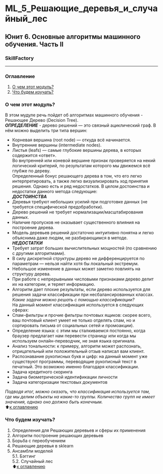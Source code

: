 # ML_5_Решающие_деревья_и_случайный_лес 
## Юнит 6. Основные алгоритмы машинного обучения. Часть II
### SkillFactory
---
### Оглавление  
1. [О чем этот модуль?](https://github.com/alex-sokolov2011/my_study/blob/master/SkillFactory/DST_10/unit_6/ML_5_Решающие_деревья_и_случайный_лес/README.md#О-чем-этот-модуль)  
2. [Что будем изучать?](https://github.com/alex-sokolov2011/my_study/blob/master/SkillFactory/DST_10/unit_6/ML_5_Решающие_деревья_и_случайный_лес/README.md#Что-будем-изучать)  


### О чем этот модуль?
В этом мудуле речь пойдет об алгоритмах машинного обучения - Решающее Дерево (Decision Tree).  
***ОПРЕДЕЛЕНИЕ*** - дерево решений — это связный ациклический граф. В нём можно выделить три типа вершин:  
- Корневая вершина (root node) — откуда всё начинается.  
- Внутренние вершины (intermediate nodes).  
- Листья (leafs) — самые глубокие вершины дерева, в которых содержится «ответ».  
Во внутренней или коневой вершине признак проверяется на некий логический критерий, по результатам которого мы движемся всё глубже по дереву.  
Определенный бонус решающего дерева в том, что его легко интерпретировать, а также легко визуализировать ход принятия решения. Однако есть и ряд недостатков. В целом достоинства и недостатки данного метода следующие:  
***ДОСТОИНСТВА***  
- Деревья требуют небольших усилий при подготовке данных (не требуется специфической предобработки).
- Дерево решений не требует нормализации/масштабирования данных.
- Наличие пропусков не оказывает существенного влияния на построение дерева.
- Модель деревьев решений достаточно интуитивно понятна и легко объяснима даже людям, не разбирающимся в методе.
***НЕДОСТАТКИ***  
- Требует затрат больших вычислительных мощностей (по сравнению с другими алгоритмами).  
- В силу дискретной структуры дерево не дифференцируется по параметрам — нельзя найти хотя бы локальный экстремум.  
- Небольшое изменение в данных может заметно повлиять на структуру дерева.  
- При работе с непрерывными числовыми признаками дерево делит их на категории, и теряет информацию.  
- Алгоритм дает плохие результаты, если дерево используется для решения задачи классификации при несбалансированных классах.  
*Какие задачи можно решать с помощью классификации?*  
На данный момент классификация используется в следующих сферах:  
- Спам-фильтры и прочие фильтры почтовых ящиков: скорее всего, ваш почтовый клиент умеет не только отделять спам, но и сортировать письма от социальных сетей и промоакции).  
- Определение языка: с этим мы сталкиваемся постоянно, когда браузер предлагает нам перевести страницу или когда мы используем онлайн-переводчик, не зная языка оригинала.  
- Анализ тональности: к примеру, алгоритм может распознать, отрицательный или положительный отзыв написал вам клиент.  
- Распознавание рукописных букв и цифр: на данный момент уже существуют программы, переводящие рукописный текст в печатный. Это возможно именно благодаря классификации.  
- Задача кредитного скоринга  
- Задача биометрической идентификации личности  
- Задача категоризации текстовых документов  
  
*Подводя итог, можно сказать, что классификация используется там, где мы делим объекты на какие-то группы. Количество групп не имеет значения, однако оно должно быть конечным.*  
:arrow_up:[к оглавлению](https://github.com/alex-sokolov2011/my_study/blob/master/SkillFactory/DST_10/unit_6/ML_5_Решающие_деревья_и_случайный_лес/README.md#Оглавление)  


### Что будем изучать?
1. Определения для Решающих деревьев и сферы их применения  
2. Алгоритм построение решающих деревьев  
3. Борьба с переобучением  
4. Решающие деревья в sklearn
5. Ансамбли моделей  
 5.1. Бэггинг  
 5.2. Случайный лес  
:arrow_up:[к оглавлению](https://github.com/alex-sokolov2011/my_study/blob/master/SkillFactory/DST_10/unit_6/ML_5_Решающие_деревья_и_случайный_лес/README.md#Оглавление)  